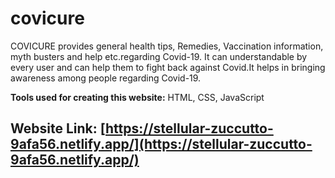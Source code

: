 # covicure
COVICURE provides general health tips, Remedies, Vaccination information, myth busters and help etc.regarding Covid-19. It can understandable by every user and can help them to fight back against Covid.It helps in bringing awareness among people regarding Covid-19.

__Tools used for creating this website:__ HTML, CSS, JavaScript

## Website Link: [https://stellular-zuccutto-9afa56.netlify.app/](https://stellular-zuccutto-9afa56.netlify.app/)
